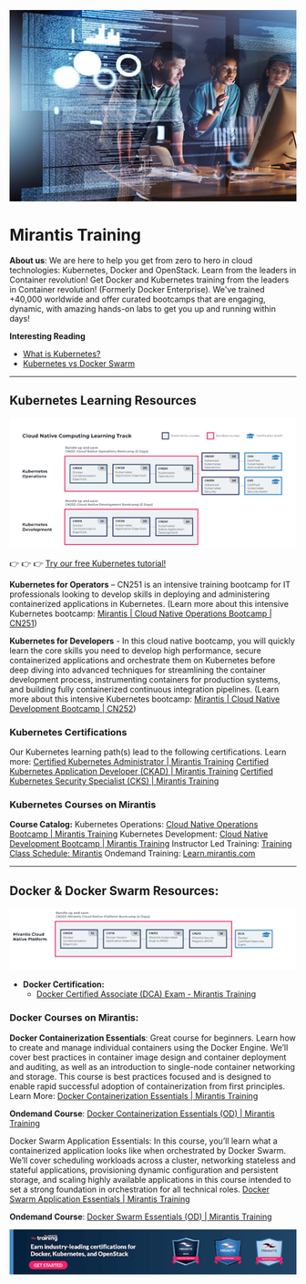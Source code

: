 ![cover image](cover-image.jpeg)
# Mirantis Training

**About us**: We are here to help you get from zero to hero in cloud technologies: Kubernetes, Docker and OpenStack. Learn from the leaders in Container revolution! Get Docker and Kubernetes training from the leaders in Container revolution! (Formerly Docker Enterprise). We've trained +40,000 worldwide and offer curated bootcamps that are engaging, dynamic, with amazing hands-on labs to get you up and running within days!

**Interesting Reading**
- [What is Kubernetes?](pages/what-is-kubernets.md)
- [Kubernetes vs Docker Swarm](pages/kubernetes-v-swarm.md)

--- 

## Kubernetes Learning Resources

![k8s learning paths](learning-paths.png)

:point_right: :point_right: :point_right: [Try our free Kubernetes tutorial!](https://learn.mirantis.com/store/2993128-k0s-demo-lab)  

**Kubernetes for Operators** – CN251 is an intensive training bootcamp for IT professionals looking to develop skills in deploying and administering containerized applications in Kubernetes. (Learn more about this intensive Kubernetes bootcamp: [Mirantis | Cloud Native Operations Bootcamp | CN251](https://learn.mirantis.com/store/60160-cloud-native-operations-bootcamp-cn251?is_lp=1))


**Kubernetes for Developers** - In this cloud native bootcamp, you will quickly learn the core skills you need to develop high performance, secure containerized applications and orchestrate them on Kubernetes before deep diving into advanced techniques for streamlining the container development process, instrumenting containers for production systems, and building fully containerized continuous integration pipelines. (Learn more about this intensive Kubernetes bootcamp: [Mirantis | Cloud Native Development Bootcamp | CN252](https://learn.mirantis.com/store/60160-cloud-native-operations-bootcamp-cn251?is_lp=1))


### Kubernetes Certifications
Our Kubernetes learning path(s) lead to the following certifications.
Learn more:
[Certified Kubernetes Administrator | Mirantis Training](https://training.mirantis.com/certification/cka-exam/)
[Certified Kubernetes Application Developer (CKAD) | Mirantis Training](https://training.mirantis.com/certification/cka-exam/)
[Certified Kubernetes Security Specialist (CKS) | Mirantis Training](https://training.mirantis.com/certification/cka-exam/)

### Kubernetes Courses on Mirantis
**Course Catalog:**
Kubernetes Operations: [Cloud Native Operations Bootcamp | Mirantis Training](https://training.mirantis.com/courses/cn251-cloud-native-kubernetes-operations-bootcamp/)
Kubernetes Development: [Cloud Native Development Bootcamp | Mirantis Training](https://training.mirantis.com/courses/cn252-cloud-native-kubernetes-development-bootcamp/)
Instructor Led Training: [Training Class Schedule: Mirantis](https://training.mirantis.com/public-class-schedule/)
Ondemand Training: [Learn.mirantis.com](https://learn.mirantis.com/store)

--- 

## Docker & Docker Swarm Resources:

![dca path](dca-path.png)

- **Docker Certification:**
  - [Docker Certified Associate (DCA) Exam - Mirantis Training]()

### Docker Courses on Mirantis:

**Docker Containerization Essentials**: Great course for beginners. Learn how to create and manage individual containers using the Docker Engine. We’ll cover best practices in container image design and container deployment and auditing, as well as an introduction to single-node container networking and storage. This course is best practices focused and is designed to enable rapid successful adoption of containerization from first principles. Learn More: [Docker Containerization Essentials | Mirantis Training](https://training.mirantis.com/courses/cn100-docker-containerization-essentials/)

**Ondemand Course**: [Docker Containerization Essentials (OD) | Mirantis Training](https://training.mirantis.com/on-demand-training/cn100-docker-containerization-essentials-od/)

Docker Swarm Application Essentials: In this course, you’ll learn what a containerized application looks like when orchestrated by Docker Swarm. We’ll cover scheduling workloads across a cluster, networking stateless and stateful applications, provisioning dynamic configuration and persistent storage, and scaling highly available applications in this course intended to set a strong foundation in orchestration for all technical roles. [Docker Swarm Application Essentials | Mirantis Training](https://training.mirantis.com/courses/cn110-docker-swarm-application-essentials/)

**Ondemand Course**: [Docker Swarm Essentials (OD) | Mirantis Training](https://training.mirantis.com/on-demand-training/cn110-docker-swarm-essentials-od/)

![badges](badges.png)



